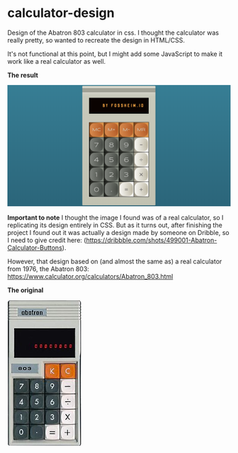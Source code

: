 # calculator-design

Design of the Abatron 803 calculator in css. I thought the calculator was really pretty, so wanted to recreate the design in HTML/CSS.

It's not functional at this point, but I might add some JavaScript to make it work like a real calculator as well.

**The result**

![final result](assets/result.png)

**Important to note**
I thought the image I found was of a real calculator, so I replicating its design entirely in CSS. But as it turns out, after finishing the project I found out it was actually a design made by someone on Dribble, so I need to give credit here: (https://dribbble.com/shots/499001-Abatron-Calculator-Buttons).

However, that design based on (and almost the same as) a real calculator from 1976, the Abatron 803: https://www.calculator.org/calculators/Abatron_803.html

**The original**

![original Abatron 803 calculator](assets/abatron.jpg)


